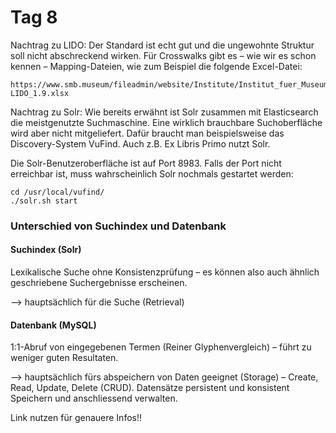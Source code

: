 # Tag 8

Nachtrag zu LIDO: Der Standard ist echt gut und die ungewohnte Struktur soll nicht abschreckend wirken. Für Crosswalks gibt es – wie wir es schon kennen – Mapping-Dateien, wie zum Beispiel die folgende Excel-Datei:

```
https://www.smb.museum/fileadmin/website/Institute/Institut_fuer_Museumsforschung/Fachstelle_Museum/DDB-LIDO_1.9.xlsx
```

Nachtrag zu Solr: Wie bereits erwähnt ist Solr zusammen mit Elasticsearch die meistgenutzte Suchmaschine. Eine wirklich brauchbare Suchoberfläche wird aber nicht mitgeliefert. Dafür braucht man beispielsweise das Discovery-System VuFind. Auch z.B. Ex Libris Primo nutzt Solr.

Die Solr-Benutzeroberfläche ist auf Port 8983. Falls der Port nicht erreichbar ist, muss wahrscheinlich Solr nochmals gestartet werden:

```
cd /usr/local/vufind/
./solr.sh start
```

### Unterschied von Suchindex und Datenbank

#### Suchindex (Solr)
Lexikalische Suche ohne Konsistenzprüfung – es können also auch ähnlich geschriebene Suchergebnisse erscheinen.

--> hauptsächlich für die Suche (Retrieval)
    
#### Datenbank (MySQL)
1:1-Abruf von eingegebenen Termen (Reiner Glyphenvergleich) – führt zu weniger guten Resultaten.

--> hauptsächlich fürs abspeichern von Daten geeignet (Storage) – Create, Read, Update, Delete (CRUD). Datensätze persistent und konsistent Speichern und anschliessend verwalten.

Link nutzen für genauere Infos!!

###